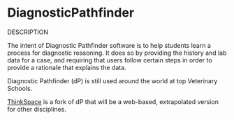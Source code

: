 DiagnosticPathfinder
====================

DESCRIPTION

The intent of Diagnostic Pathfinder software is to help students learn a process for diagnostic reasoning. It does so by providing the history and lab data for a case, and requiring that users follow certain steps in order to provide a rationale that explains the data.

Diagnostic Pathfinder (dP) is still used around the world at top Veterinary Schools. 

[ThinkSpace](http://www.thinkspace.com) is a fork of dP that will be a web-based, extrapolated version for other disciplines. 
